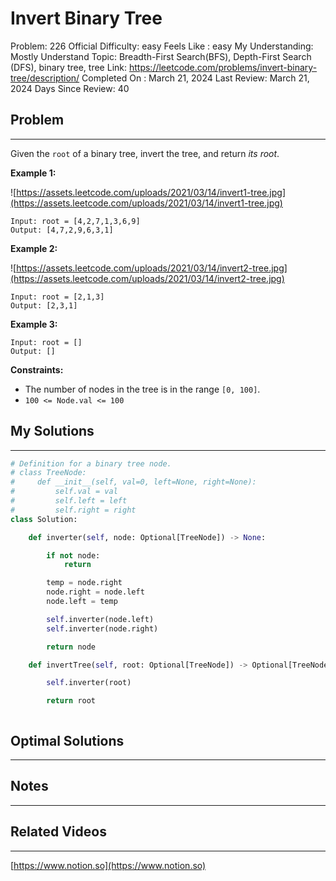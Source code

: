 # Invert Binary Tree

Problem: 226
Official Difficulty: easy
Feels Like : easy
My Understanding: Mostly Understand
Topic: Breadth-First Search(BFS), Depth-First Search (DFS), binary tree, tree
Link: https://leetcode.com/problems/invert-binary-tree/description/
Completed On : March 21, 2024
Last Review: March 21, 2024
Days Since Review: 40

## Problem

---

Given the `root` of a binary tree, invert the tree, and return *its root*.

**Example 1:**

![https://assets.leetcode.com/uploads/2021/03/14/invert1-tree.jpg](https://assets.leetcode.com/uploads/2021/03/14/invert1-tree.jpg)

```
Input: root = [4,2,7,1,3,6,9]
Output: [4,7,2,9,6,3,1]
```

**Example 2:**

![https://assets.leetcode.com/uploads/2021/03/14/invert2-tree.jpg](https://assets.leetcode.com/uploads/2021/03/14/invert2-tree.jpg)

```
Input: root = [2,1,3]
Output: [2,3,1]
```

**Example 3:**

```
Input: root = []
Output: []
```

**Constraints:**

- The number of nodes in the tree is in the range `[0, 100]`.
- `100 <= Node.val <= 100`

## My Solutions

---

```python
# Definition for a binary tree node.
# class TreeNode:
#     def __init__(self, val=0, left=None, right=None):
#         self.val = val
#         self.left = left
#         self.right = right
class Solution:

    def inverter(self, node: Optional[TreeNode]) -> None:

        if not node:
            return

        temp = node.right
        node.right = node.left
        node.left = temp

        self.inverter(node.left)
        self.inverter(node.right)

        return node

    def invertTree(self, root: Optional[TreeNode]) -> Optional[TreeNode]:

        self.inverter(root)

        return root
```

```python

```

## Optimal Solutions

---

## Notes

---

 

## Related Videos

---

[https://www.notion.so](https://www.notion.so)